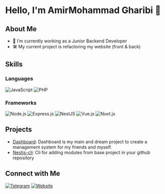 # Hello, I'm AmirMohammad Gharibi 👋

## About Me
- 🔭 I’m currently working as a Junior Backend Developer
- 🛠️ My current project is refactoring my website (front & back)

## Skills
### Languages
![JavaScript](https://img.shields.io/badge/-JavaScript-black?style=flat-square&logo=javascript)
![PHP](https://img.shields.io/badge/-PHP-black?style=flat-square&logo=php)

### Frameworks
![Node.js](https://img.shields.io/badge/-Node.js-black?style=flat-square&logo=node.js)
![Express.js](https://img.shields.io/badge/-Express.js-black?style=flat-square&logo=express)
![NestJS](https://img.shields.io/badge/-NestJS-black?style=flat-square&logo=nestjs)
![Vue.js](https://img.shields.io/badge/-Vue.js-black?style=flat-square&logo=vue.js)
![Nuxt.js](https://img.shields.io/badge/-Nuxt.js-black?style=flat-square&logo=nuxt.js)

## Projects
- [Dashboard](https://dashboard.amirmohammadgharibi.ir): Dashboard is my main and dream project to create a management system for my friends and myself.
- [Nestjs-cli](https://github.com/amirghdev/nest-cli): Cli for adding modules from base project in your github repository

## Connect with Me
[![Telegram](https://img.shields.io/badge/-Telegram-blue?style=flat-square&logo=telegram)](https://t.me/dawsh_amir)
[![Website](https://img.shields.io/badge/-Website-black?style=flat-square&logo=website)](https://amirmohammadgharibi.ir)
